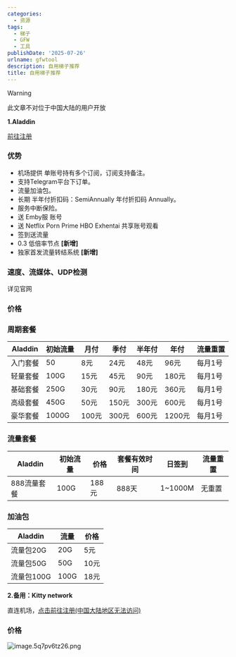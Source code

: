```yaml
---
categories:
  - 资源
tags:
  - 梯子
  - GFW
  - 工具
publishDate: '2025-07-26'
urlname: gfwtool
description: 自用梯子推荐
title: 自用梯子推荐
---
```

> [!WARNING]
>
> 此文章不对位于中国大陆的用户开放
>
>

**1.Aladdin**


[前往注册](https://www.avatargpt.xyz/register?aff=Qu0eLrnk6u)


### 优势

- 机场提供 单账号持有多个订阅，订阅支持备注。
- 支持Telegram平台下订单。
- 流量加油包。
- 长期 半年付折扣码：SemiAnnually 年付折扣码 Annually。
- 服务中断保险。
- 送 Emby服 账号
- 送 Netflix Porn Prime HBO Exhentai 共享账号观看
- 签到送流量
- 0.3 低倍率节点 **[新增]**
- 独家首发流量转结系统 **[新增]**

### 速度、流媒体、UDP检测


详见官网


### 价格


### 周期套餐


| Aladdin | 初始流量  | 月付   | 季付   | 半年付  | 年付    | 流量重置 |
| ------- | ----- | ---- | ---- | ---- | ----- | ---- |
| 入门套餐    | 50    | 8元   | 24元  | 48元  | 96元   | 每月1号 |
| 轻量套餐    | 100G  | 15元  | 45元  | 90元  | 180元  | 每月1号 |
| 基础套餐    | 250G  | 30元  | 90元  | 180元 | 360元  | 每月1号 |
| 高级套餐    | 450G  | 50元  | 150元 | 300元 | 600元  | 每月1号 |
| 豪华套餐    | 1000G | 100元 | 300元 | 600元 | 1200元 | 每月1号 |


### 流量套餐


| Aladdin | 初始流量 | 价格   | 套餐有效时间 | 日签到     | 流量重置 |
| ------- | ---- | ---- | ------ | ------- | ---- |
| 888流量套餐 | 100G | 188元 | 888天   | 1~1000M | 无重置  |


### 加油包


| Aladdin | 流量   | 价格  |
| ------- | ---- | --- |
| 流量包20G  | 20G  | 5元  |
| 流量包50G  | 50G  | 10元 |
| 流量包100G | 100G | 18元 |


**2.备用：Kitty network**


直连机场，[点击前往注册(中国大陆地区无法访问)](https://kitty.lat/#/register?code=PWdH7Bpq)


### 价格


![image.5q7pv6tz26.png](https://raw.githubusercontent.com/xtawa/picx-images-hosting/master/aca2e9ad44f3355085976ee9d3a5fddd.png)

